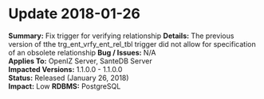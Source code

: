 # Update 2018-01-26

**Summary:** Fix trigger for verifying relationship
**Details:** The previous version of tthe trg_ent_vrfy_ent_rel_tbl trigger did not allow for specification of an obsolete relationship
**Bug / Issues:** N/A  
**Applies To:** OpenIZ Server, SanteDB Server  
**Impacted Versions:** 1.1.0.0 - 1.1.0.0   
**Status:** Released \(January 26, 2018\)  
**Impact:** Low
**RDBMS:** PostgreSQL

